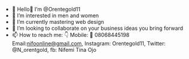 - 👋 Hello🤗 I’m @Orentegold11
- 👀 I’m interested in men and women
- 🌱 I’m currently mastering web design
- 💞️ I’m looking to collaborate on your business ideas you bring forward
- 📫 How to reach me: 👇
Mobile: 📲 08068445198
Email:nifoonline@gmail.com, 
Instagram: Orentegold11, 
Twitter: @N_orentgold, 
fb: Nifemi Tina Ojo

<!---
Orentegold11/Orentegold11 is a ✨ special ✨ repository because its `README.md` (this file) appears on your GitHub profile.
You can click the Preview link to take a look at your changes.
--->
